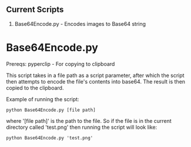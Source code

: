 ## Current Scripts

1. Base64Encode.py - Encodes images to Base64 string

# Base64Encode.py

Prereqs:
pyperclip - For copying to clipboard

This script takes in a file path as a script parameter, after which the script
then attempts to encode the file's contents into base64. The result is then
copied to the clipboard.

Example of running the script:
```
python Base64Encode.py [file path]
```
where '[file path]' is the path to the file. So if the file is in the current
directory called 'test.png' then running the script will look like:
```
python Base64Encode.py 'test.png'
```
